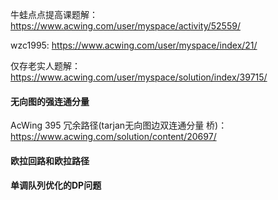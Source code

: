 
牛蛙点点提高课题解：https://www.acwing.com/user/myspace/activity/52559/

wzc1995: https://www.acwing.com/user/myspace/index/21/

仅存老实人题解：https://www.acwing.com/user/myspace/solution/index/39715/




#### 无向图的强连通分量

AcWing 395 冗余路径(tarjan无向图边双连通分量 桥)： https://www.acwing.com/solution/content/20697/


####  欧拉回路和欧拉路径

#### 单调队列优化的DP问题
